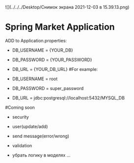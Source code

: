
![](../../../Desktop/Снимок экрана 2021-12-03 в 15.39.13.png)
# Spring Market Application
ADD to Application.properties:

- DB_USERNAME = {YOUR_DB}

- DB_PASSWORD = {YOUR_PASSWORD}

- DB_URL = {YOUR_DB_URL}
#For example:

* DB_USERNAME = root

* DB_PASSWORD = super_password

* DB_URL = jdbc:postgresql://localhost:5432/MYSQL_DB


[comment]: <README.md> (before the start of application you have to add environment variables:)

[comment]: </README.md> (  DB_USERNAME - prod)

[comment]: </README.md> (  DB_PASSWORD - password of user)

[comment]: </README.md> (  DB_URL - database URL)

[comment]: </README.md> (for example:)

[comment]: </README.md> (  export DB_USERNAME=prod)

[comment]: </README.md> (  export DB_PASSWORD=super_password)

[comment]: </README.md> (  export DB_URL=jdbc:postgresql://localhost:5432/postgres)

#Coming soon

- security

- user(update/add)

- send message(error/wrong)

- validation

- убрать логику в моделях
...